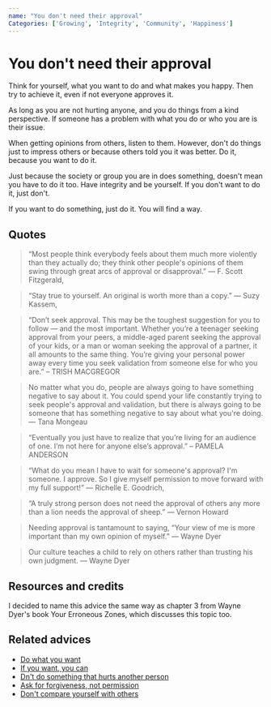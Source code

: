 ```yaml
---
name: "You don't need their approval"
Categories: ['Growing', 'Integrity', 'Community', 'Happiness']
---
```

# You don't need their approval

Think for yourself, what you want to do and what makes you happy. Then try to achieve it, even if not everyone approves it.

As long as you are not hurting anyone, and you do things from a kind perspective. If someone has a problem with what you do or who you are is their issue.

When getting opinions from others, listen to them. However, don't do things just to impress others or because others told you it was better. Do it, because you want to do it.

Just because the society or group you are in does something, doesn't mean you have to do it too. Have integrity and be yourself. If you don't want to do it, just don't.

If you want to do something, just do it. You will find a way.

## Quotes

> “Most people think everybody feels about them much more violently than they actually do; they think other people's opinions of them swing through great arcs of approval or disapproval.” ― F. Scott Fitzgerald,

> “Stay true to yourself. An original is worth more than a copy.” ― Suzy Kassem, 

> “Don’t seek approval. This may be the toughest suggestion for you to follow — and the most important. Whether you’re a teenager seeking approval from your peers, a middle-aged parent seeking the approval of your kids, or a man or woman seeking the approval of a partner, it all amounts to the same thing. You’re giving your personal power away every time you seek validation from someone else for who you are.” – TRISH MACGREGOR

> No matter what you do, people are always going to have something negative to say about it. You could spend your life constantly trying to seek people's approval and validation, but there is always going to be someone that has something negative to say about what you're doing. ― Tana Mongeau

> “Eventually you just have to realize that you’re living for an audience of one. I’m not here for anyone else’s approval.” – PAMELA ANDERSON

> “What do you mean I have to wait for someone's approval?  I'm someone.  I approve.  So I give myself permission to move forward with my full support!” ― Richelle E. Goodrich,

> “A truly strong person does not need the approval of others any more than a lion needs the approval of sheep.” ― Vernon Howard

> Needing approval is tantamount to saying, “Your view of me is more important than my own opinion of myself.” — Wayne Dyer

> Our culture teaches a child to rely on others rather than trusting his own judgment. — Wayne Dyer

## Resources and credits

I decided to name this advice the same way as chapter 3 from Wayne Dyer's book Your Erroneous Zones, which discusses this topic too.

## Related advices

- [Do what you want](../Do%20what%20you%20want/index.md)
- [If you want, you can](../If%20you%20want,%20you%20can/index.md)
- [Dn't do something that hurts another person](../Do%20no%20harm/index.md)
- [Ask for forgiveness, not permission](../Ask%20for%20forgiveness,%20not%20permission/index.md)
- [Don't compare yourself with others](../Don't%20compare%20yourself%20with%20others/index.md)